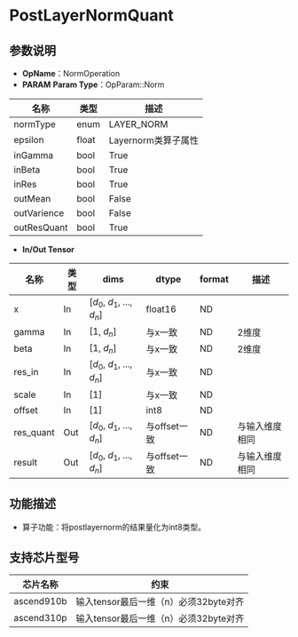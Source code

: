 # PostLayerNormQuant
## 参数说明
- **OpName**：NormOperation
- **PARAM**
**Param Type**：OpParam::Norm

| 名称  | 类型  | 描述 |
| ------------ | ------------ | ------------ |
| normType | enum  | LAYER_NORM |
|epsilon|float|Layernorm类算子属性|
|inGamma|bool|True|
|inBeta|bool|True|
|inRes|bool|True|
|outMean|bool|False|
|outVarience|bool|False|
|outResQuant|bool|True|
- **In/Out Tensor**

|名称 | 类型  | dims  | dtype  |format|描述|
| ------------ | ------------ | ------------ | ------------ |------------ |------------ |
|  x     |In  | [$d_0$, $d_1$, ..., $d_n$]|float16|ND||
| gamma  |  In| [1, $d_n$]| 与x一致|ND|2维度|
| beta   | In| [1, $d_n$] | 与x一致|ND|2维度|
| res_in |In  | [$d_0$, $d_1$, ..., $d_n$]|与x一致|ND||
| scale |In  | [1]|与x一致|ND||
| offset |In  | [1]|int8|ND||
| res_quant |Out  | [$d_0$, $d_1$, ..., $d_n$]|与offset一致|ND|与输入维度相同|
| result |Out  | [$d_0$, $d_1$, ..., $d_n$]|与offset一致|ND|与输入维度相同|

## 功能描述
- 算子功能：将postlayernorm的结果量化为int8类型。
## 支持芯片型号

|芯片名称|约束 | 
| ------------ | ------------ | 
|  ascend910b|输入tensor最后一维（n）必须32byte对齐 |
|  ascend310p|输入tensor最后一维（n）必须32byte对齐|
